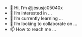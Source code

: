 - 👋 Hi, I’m @jesusjc05040x
- 👀 I’m interested in ...
- 🌱 I’m currently learning ...
- 💞️ I’m looking to collaborate on ...
- 📫 How to reach me ...

<!---
jesusjc05040x/jesusjc05040x is a ✨ special ✨ repository because its `README.md` (this file) appears on your GitHub profile.
You can click the Preview link to take a look at your changes.
--->

